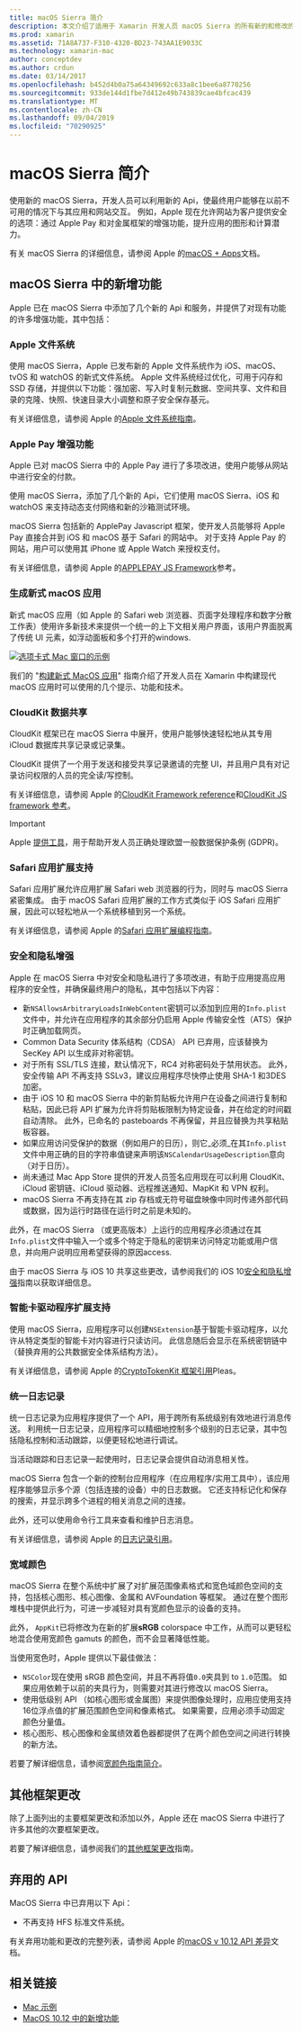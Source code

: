 ```yaml
---
title: macOS Sierra 简介
description: 本文介绍了适用于 Xamarin 开发人员 macOS Sierra 的所有新的和修改的 Api 和功能。
ms.prod: xamarin
ms.assetid: 71A8A737-F310-4320-BD23-743AA1E9033C
ms.technology: xamarin-mac
author: conceptdev
ms.author: crdun
ms.date: 03/14/2017
ms.openlocfilehash: b452d4b0a75a64349692c633a8c1bee6a8770256
ms.sourcegitcommit: 933de144d1fbe7d412e49b743839cae4bfcac439
ms.translationtype: MT
ms.contentlocale: zh-CN
ms.lasthandoff: 09/04/2019
ms.locfileid: "70290925"
---
```

# <a name="introduction-to-macos-sierra"></a>macOS Sierra 简介

使用新的 macOS Sierra，开发人员可以利用新的 Api，使最终用户能够在以前不可用的情况下与其应用和网站交互。 例如，Apple 现在允许网站为客户提供安全的选项：通过 Apple Pay 和对金属框架的增强功能，提升应用的图形和计算潜力。 

有关 macOS Sierra 的详细信息，请参阅 Apple 的[macOS + Apps](https://developer.apple.com/macos/)文档。

<a name="Whats-New-in-macOS-Sierra" />

## <a name="whats-new-in-macos-sierra"></a>macOS Sierra 中的新增功能

Apple 已在 macOS Sierra 中添加了几个新的 Api 和服务，并提供了对现有功能的许多增强功能，其中包括：

<a name="Apple-File-System" />

### <a name="apple-file-system"></a>Apple 文件系统

使用 macOS Sierra，Apple 已发布新的 Apple 文件系统作为 iOS、macOS、tvOS 和 watchOS 的新式文件系统。 Apple 文件系统经过优化，可用于闪存和 SSD 存储，并提供以下功能：强加密、写入时复制元数据、空间共享、文件和目录的克隆、快照、快速目录大小调整和原子安全保存基元。

有关详细信息，请参阅 Apple 的[Apple 文件系统指南](https://developer.apple.com/library/prerelease/content/documentation/FileManagement/Conceptual/APFS_Guide/Introduction/Introduction.html#//apple_ref/doc/uid/TP40016999)。

<a name="Apple-Pay-Enhancements" />

### <a name="apple-pay-enhancements"></a>Apple Pay 增强功能

Apple 已对 macOS Sierra 中的 Apple Pay 进行了多项改进，使用户能够从网站中进行安全的付款。

使用 macOS Sierra，添加了几个新的 Api，它们使用 macOS Sierra、iOS 和 watchOS 来支持动态支付网络和新的沙箱测试环境。

macOS Sierra 包括新的 ApplePay Javascript 框架，使开发人员能够将 Apple Pay 直接合并到 iOS 和 macOS 基于 Safari 的网站中。 对于支持 Apple Pay 的网站，用户可以使用其 iPhone 或 Apple Watch 来授权支付。

有关详细信息，请参阅 Apple 的[APPLEPAY JS Framework](https://developer.apple.com/reference/applepayjs)参考。

<a name="Building-Modern-macOS-Apps" />

### <a name="building-modern-macos-apps"></a>生成新式 macOS 应用

新式 macOS 应用（如 Apple 的 Safari web 浏览器、页面字处理程序和数字分散工作表）使用许多新技术来提供一个统一的上下文相关用户界面，该用户界面脱离了传统 UI 元素，如浮动面板和多个打开的windows.

[![选项卡式 Mac 窗口的示例](images/content08.png)](images/content08.png#lightbox)

我们的 "[构建新式 MacOS 应用](~/mac/platform/introduction-to-macos-sierra/modern-cocoa-apps.md)" 指南介绍了开发人员在 Xamarin 中构建现代 macOS 应用时可以使用的几个提示、功能和技术。

<a name="CloudKit-Data-Sharing" />

### <a name="cloudkit-data-sharing"></a>CloudKit 数据共享

CloudKit 框架已在 macOS Sierra 中展开，使用户能够快速轻松地从其专用 iCloud 数据库共享记录或记录集。

CloudKit 提供了一个用于发送和接受共享记录邀请的完整 UI，并且用户具有对记录访问权限的人员的完全读/写控制。

有关详细信息，请参阅 Apple 的[CloudKit Framework reference](https://developer.apple.com/reference/clockkit)和[CloudKit JS framework 参考](https://developer.apple.com/reference/cloudkitjs)。

> [!IMPORTANT]
> Apple [提供工具](https://developer.apple.com/support/allowing-users-to-manage-data/)，用于帮助开发人员正确处理欧盟一般数据保护条例 (GDPR)。

<a name="Safari-App-Extensions-Support" />

### <a name="safari-app-extensions-support"></a>Safari 应用扩展支持

Safari 应用扩展允许应用扩展 Safari web 浏览器的行为，同时与 macOS Sierra 紧密集成。 由于 macOS Safari 应用扩展的工作方式类似于 iOS Safari 应用扩展，因此可以轻松地从一个系统移植到另一个系统。

有关详细信息，请参阅 Apple 的[Safari 应用扩展编程指南](https://developer.apple.com/library/prerelease/content/documentation/NetworkingInternetWeb/Conceptual/SafariAppExtension_PG/index.html#//apple_ref/doc/uid/TP40017319)。

<a name="Security-and-Privacy-Enhancements" />

### <a name="security-and-privacy-enhancements"></a>安全和隐私增强

Apple 在 macOS Sierra 中对安全和隐私进行了多项改进，有助于应用提高应用程序的安全性，并确保最终用户的隐私，其中包括以下内容：

- 新`NSAllowsArbitraryLoadsInWebContent`密钥可以添加到应用的`Info.plist`文件中，并允许在应用程序的其余部分仍启用 Apple 传输安全性（ATS）保护时正确加载网页。
- Common Data Security 体系结构（CDSA） API 已弃用，应该替换为 SecKey API 以生成非对称密钥。
- 对于所有 SSL/TLS 连接，默认情况下，RC4 对称密码处于禁用状态。 此外，安全传输 API 不再支持 SSLv3，建议应用程序尽快停止使用 SHA-1 和3DES 加密。
- 由于 iOS 10 和 macOS Sierra 中的新剪贴板允许用户在设备之间进行复制和粘贴，因此已将 API 扩展为允许将剪贴板限制为特定设备，并在给定的时间戳自动清除。 此外，已命名的 pasteboards 不再保留，并且应替换为共享粘贴板容器。
- 如果应用访问受保护的数据（例如用户的日历），则它_必须_在其`Info.plist`文件中用正确的目的字符串值键来声明该`NSCalendarUsageDescription`意向（对于日历）。
- 尚未通过 Mac App Store 提供的开发人员签名应用现在可以利用 CloudKit、iCloud 密钥链、iCloud 驱动器、远程推送通知、MapKit 和 VPN 权利。
- macOS Sierra 不再支持在其 zip 存档或无符号磁盘映像中同时传递外部代码或数据，因为运行时路径在运行时之前是未知的。

此外，在 macOS Sierra （或更高版本）上运行的应用程序必须通过在其`Info.plist`文件中输入一个或多个特定于隐私的密钥来访问特定功能或用户信息，并向用户说明应用希望获得的原因access.

由于 macOS Sierra 与 iOS 10 共享这些更改，请参阅我们的 iOS 10[安全和隐私增强](~/ios/app-fundamentals/security-privacy.md)指南以获取详细信息。

<a name="Smart-Card-Driver-Extension-Support" />

### <a name="smart-card-driver-extension-support"></a>智能卡驱动程序扩展支持

使用 macOS Sierra，应用程序可以创建`NSExtension`基于智能卡驱动程序，以允许从特定类型的智能卡对内容进行只读访问。 此信息随后会显示在系统密钥链中（替换弃用的公共数据安全体系结构方法）。

有关详细信息，请参阅 Apple 的[CryptoTokenKit 框架引用](https://developer.apple.com/reference/cryptotokenkit)Pleas。

<a name="Unified-Logging" />

### <a name="unified-logging"></a>统一日志记录

统一日志记录为应用程序提供了一个 API，用于跨所有系统级别有效地进行消息传送。 利用统一日志记录，应用程序可以精细地控制多个级别的日志记录，其中包括隐私控制和活动跟踪，以便更轻松地进行调试。 

当活动跟踪和日志记录一起使用时，日志记录会提供自动消息相关性。

macOS Sierra 包含一个新的控制台应用程序（在应用程序/实用工具中），该应用程序能够显示多个源（包括连接的设备）中的日志数据。 它还支持标记化和保存的搜索，并显示跨多个进程的相关消息之间的连接。

此外，还可以使用命令行工具来查看和维护日志消息。

有关详细信息，请参阅 Apple 的[日志记录引用](https://developer.apple.com/documentation/os/logging)。

<a name="Wide-Color" />

### <a name="wide-color"></a>宽域颜色

macOS Sierra 在整个系统中扩展了对扩展范围像素格式和宽色域颜色空间的支持，包括核心图形、核心图像、金属和 AVFoundation 等框架。 通过在整个图形堆栈中提供此行为，可进一步减轻对具有宽颜色显示的设备的支持。

此外， `AppKit`已将修改为在新的扩展**sRGB** colorspace 中工作，从而可以更轻松地混合使用宽颜色 gamuts 的颜色，而不会显著降低性能。

当使用宽色时，Apple 提供以下最佳做法：

- `NSColor`现在使用 sRGB 颜色空间，并且不再将值`0.0`夹具到 to `1.0`范围。 如果应用依赖于以前的夹具行为，则需要对其进行修改以 macOS Sierra。
- 使用低级别 API （如核心图形或金属图）来提供图像处理时，应用应使用支持16位浮点值的扩展范围颜色空间和像素格式。 如果需要，应用必须手动固定颜色分量值。
- 核心图形、核心图像和金属绩效着色器都提供了在两个颜色空间之间进行转换的新方法。

若要了解详细信息，请参阅[宽颜色指南简介](~/ios/platform/wide-color.md)。

<a name="Additional-Framework-Changes" />

## <a name="additional-framework-changes"></a>其他框架更改

除了上面列出的主要框架更改和添加以外，Apple 还在 macOS Sierra 中进行了许多其他的次要框架更改。

若要了解详细信息，请参阅我们的[其他框架更改](~/mac/platform/introduction-to-macos-sierra/additional-framework-changes.md)指南。

<a name="Deprecated-APIs" />

## <a name="deprecated-apis"></a>弃用的 API

MacOS Sierra 中已弃用以下 Api：

- 不再支持 HFS 标准文件系统。

有关弃用功能和更改的完整列表，请参阅 Apple 的[macOS v 10.12 API 差异](https://developer.apple.com/library/archive/releasenotes/General/APIDiffsMacOS10_12/index.html)文档。

## <a name="related-links"></a>相关链接

- [Mac 示例](https://docs.microsoft.com/samples/browse/?products=xamarin&term=Xamarin.Mac)
- [MacOS 10.12 中的新增功能](https://developer.apple.com/library/prerelease/content/releasenotes/MacOSX/WhatsNewInOSX/Articles/OSXv10.html#//apple_ref/doc/uid/TP40017145-SW1)
